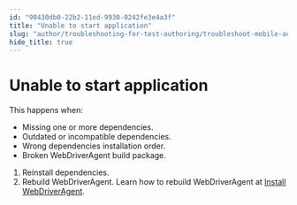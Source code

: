 ```yaml
---
id: "90430db0-22b2-11ed-9930-0242fe3e4a3f"
title: "Unable to start application"
slug: "author/troubleshooting-for-test-authoring/troubleshoot-mobile-automated-testing/unable-to-start-application"
hide_title: true
---
```


# <a id="troubleshooting-4166" class="anchor_top_offset"/><a id="ariaid-title1" class="anchor_top_offset"/>Unable to start application

<div xmlns="http://www.w3.org/1999/xhtml" className="bodydiv troubleSolution"><section className="section cause"><p className="p">This happens when:</p><ul className="ul"><li className="li">Missing one or more dependencies.</li><li className="li">Outdated or incompatible dependencies.</li><li className="li">Wrong dependencies installation order.</li><li className="li">Broken WebDriverAgent build package.</li></ul></section><section className="section remedy"><ol className="ol steps"><li className="li step"><span className="ph cmd">Reinstall dependencies.</span></li><li className="li step"><span className="ph cmd">Rebuild WebDriverAgent. Learn how to rebuild WebDriverAgent at <a className="xref" href="/author/manage-projects/set-up-projects/mobile-testing/ios/mobile-install-webdriveragent-for-real-ios-devices-in-katalon-studio">Install WebDriverAgent</a>.</span></li></ol></section></div>
